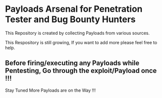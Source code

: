 # Payloads Arsenal for Penetration Tester and Bug Bounty Hunters

This Repository is created by collecting Payloads from various sources.

This Respository is still growing, If you want to add more please feel free to help.

## Before firing/executing any Payloads while Pentesting, Go through the exploit/Payload once !!!

Stay Tuned More Payloads are on the Way !!!

